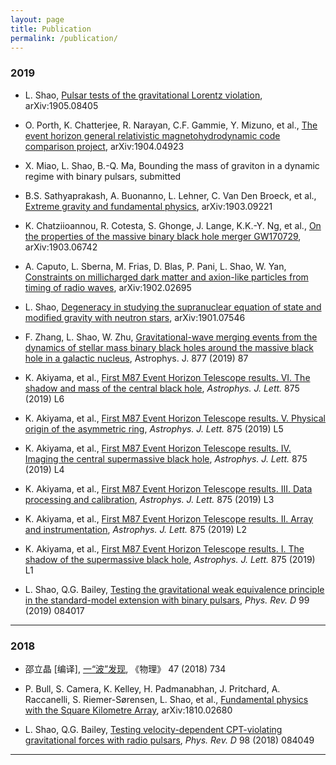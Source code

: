 ```yaml
---
layout: page
title: Publication
permalink: /publication/
---
```


### 2019

- L. Shao, [Pulsar tests of the gravitational Lorentz violation](https://arxiv.org/abs/1905.08405), arXiv:1905.08405

- O. Porth, K. Chatterjee, R. Narayan, C.F. Gammie, Y. Mizuno, et al., [The
  event horizon general relativistic magnetohydrodynamic code comparison
project](https://arxiv.org/abs/1904.04923), arXiv:1904.04923

- X. Miao, L. Shao, B.-Q. Ma, Bounding the mass of graviton in a dynamic regime
  with binary pulsars, submitted

- B.S. Sathyaprakash, A. Buonanno, L. Lehner, C. Van Den Broeck, et al.,
  [Extreme gravity and fundamental physics](https://arxiv.org/abs/1903.09221),
arXiv:1903.09221

- K. Chatziioannou, R. Cotesta, S. Ghonge, J. Lange, K.K.-Y. Ng, et al., [On
  the properties of the massive binary black hole merger
GW170729](https://arxiv.org/abs/1903.06742), arXiv:1903.06742

- A. Caputo, L. Sberna, M. Frias, D. Blas, P. Pani, L. Shao, W. Yan,
  [Constraints on millicharged dark matter and axion-like particles from timing
of radio waves](https://arxiv.org/abs/1902.02695), arXiv:1902.02695

- L. Shao, [Degeneracy in studying the supranuclear equation of state and
  modified gravity with neutron stars](https://arxiv.org/abs/1901.07546),
arXiv:1901.07546

- F. Zhang, L. Shao, W. Zhu, [Gravitational-wave merging events from the
  dynamics of stellar mass binary black holes around the massive black hole in
a galactic nucleus](https://arxiv.org/abs/1903.02685), Astrophys. J. 877 (2019) 87

- K. Akiyama, et al., [First M87 Event Horizon Telescope results. VI. The
  shadow and mass of the central black
hole](https://doi.org/10.3847/2041-8213/ab1141), *Astrophys. J. Lett.* 875 (2019) L6 

- K. Akiyama, et al., [First M87 Event Horizon Telescope results. V. Physical
  origin of the asymmetric ring](https://doi.org/10.3847/2041-8213/ab0f43),
*Astrophys. J. Lett.* 875 (2019) L5 

- K. Akiyama, et al., [First M87 Event Horizon Telescope results. IV. Imaging
  the central supermassive black
hole](https://doi.org/10.3847/2041-8213/ab0e85), *Astrophys. J. Lett.* 875 (2019) L4 

- K. Akiyama, et al., [First M87 Event Horizon Telescope results. III. Data
  processing and calibration](https://doi.org/10.3847/2041-8213/ab0c57),
*Astrophys. J. Lett.* 875 (2019) L3 

- K. Akiyama, et al., [First M87 Event Horizon Telescope results. II. Array and
  instrumentation](https://doi.org/10.3847/2041-8213/ab0c96), *Astrophys. J.
Lett.* 875 (2019) L2 

- K. Akiyama, et al., [First M87 Event Horizon Telescope results. I. The shadow
  of the supermassive black hole](https://doi.org/10.3847/2041-8213/ab0ec7),
*Astrophys. J. Lett.* 875 (2019) L1 

- L. Shao, Q.G. Bailey, [Testing the gravitational weak equivalence principle
  in the standard-model extension with binary
pulsars](https://arxiv.org/abs/1903.11760), *Phys. Rev. D* 99 (2019) 084017

---

### 2018

- 邵立晶 [编译],
  [一“波”发现](http://www.wuli.ac.cn/CN/abstract/abstract73163.shtml), 《物理》
47 (2018) 734

- P. Bull, S. Camera, K. Kelley, H. Padmanabhan, J. Pritchard, A. Raccanelli,
  S. Riemer-Sørensen, L. Shao, et al., [Fundamental physics with the Square
Kilometre Array](https://arxiv.org/abs/1810.02680), arXiv:1810.02680

- L. Shao, Q.G. Bailey, [Testing velocity-dependent CPT-violating gravitational
  forces with radio pulsars](https://arxiv.org/abs/1810.06332), *Phys. Rev. D*
98 (2018) 084049

---
